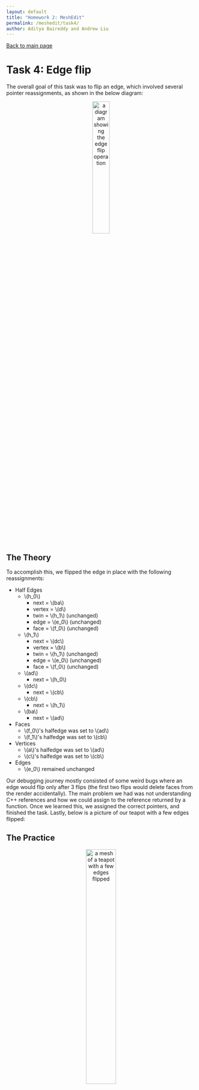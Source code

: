 ```yaml
---
layout: default
title: "Homework 2: MeshEdit"
permalink: /meshedit/task4/
author: Aditya Baireddy and Andrew Liu
---
```

[Back to main page]({{site.baseurl}}/meshedit)
# Task 4: Edge flip
The overall goal of this task was to flip an edge, which involved several pointer reassignments, as shown in the below diagram:

<p style = "text-align:center">
	<img src="/hw-webpages-sp24-spegeerino/docs/assets/hw2images/task4-edge-flip.png" alt="a diagram showing the edge flip operation" width="30%" style="text-align:center"/>
</p>

## The Theory

To accomplish this, we flipped the edge in place with the following reassignments:

- Half Edges
	- \\(h_0\\)
		- next = \\(ba\\)
		- vertex = \\(d\\)
		- twin = \\(h_1\\) (unchanged)
		- edge = \\(e_0\\) (unchanged)
		- face = \\(f_0\\) (unchanged)
	- \\(h_1\\)
		- next = \\(dc\\)
		- vertex = \\(b\\)
		- twin = \\(h_1\\) (unchanged)
		- edge = \\(e_0\\) (unchanged)
		- face = \\(f_0\\) (unchanged)
	- \\(ad\\)
		- next = \\(h_0\\)
	- \\(dc\\)
		- next = \\(cb\\)
	- \\(cb\\)
		- next = \\(h_1\\)
	- \\(ba\\)
		- next = \\(ad\\)
- Faces
	- \\(f_0\\)'s halfedge was set to \\(ad\\)
	- \\(f_1\\)'s halfedge was set to \\(cb\\)
- Vertices
	- \\(a\\)'s halfedge was set to \\(ad\\)
	- \\(c\\)'s halfedge was set to \\(cb\\)
- Edges
	- \\(e_0\\) remained unchanged 

Our debugging journey mostly consisted of some weird bugs where an edge would flip only after 3 flips (the first two flips would delete faces from the render accidentally). The main problem we had was not understanding C++ references and how we could assign to the reference returned by a function. Once we learned this, we assigned the correct pointers, and finished the task. Lastly, below is a picture of our teapot with a few edges flipped:

## The Practice

<p style = "text-align:center">
	<img src="/hw-webpages-sp24-spegeerino/docs/assets/hw2images/task4-flipped-teapot.png" alt="a mesh of a teapot with a few edges flipped" width="40%" style="text-align:center"/>
</p>